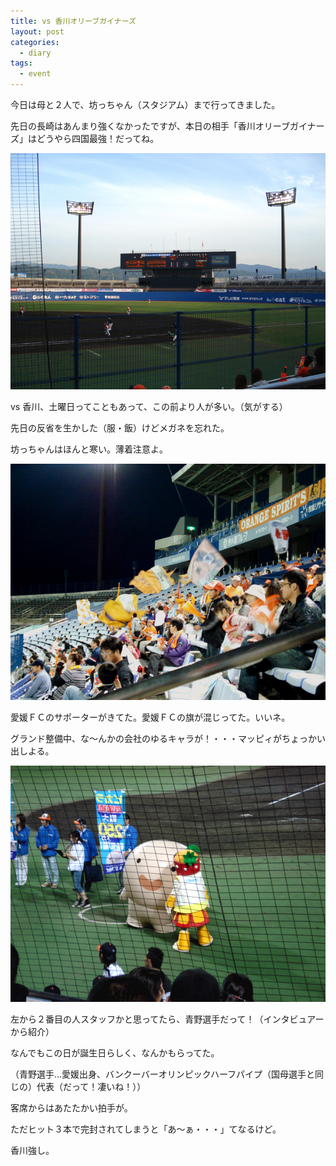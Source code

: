```yaml
---
title: vs 香川オリーブガイナーズ
layout: post
categories:
  - diary
tags:
  - event
---
```


今日は母と２人で、坊っちゃん（スタジアム）まで行ってきました。

先日の長崎はあんまり強くなかったですが、本日の相手「香川オリーブガイナーズ」はどうやら四国最強！だってね。

![坊っちゃんスタジアムスコアボード][1]

vs 香川、土曜日ってこともあって、この前より人が多い。（気がする）

先日の反省を生かした（服・飯）けどメガネを忘れた。

坊っちゃんはほんと寒い。薄着注意よ。

![坊っちゃんスタジアム愛媛ＦＣサポーター][2]

愛媛ＦＣのサポーターがきてた。愛媛ＦＣの旗が混じってた。いいネ。

グランド整備中、な～んかの会社のゆるキャラが！・・・マッピィがちょっかい出しよる。

![坊っちゃんスタジアムでの青野選手][3]

左から２番目の人スタッフかと思ってたら、青野選手だって！（インタビュアーから紹介）

なんでもこの日が誕生日らしく、なんかもらってた。

（青野選手…愛媛出身、バンクーバーオリンピックハーフパイプ（国母選手と同じの）代表（だって！凄いね！））

客席からはあたたかい拍手が。

ただヒット３本で完封されてしまうと「あ～ぁ・・・」てなるけど。

香川強し。


 [1]: /img/uploads/2010/05/ehimemp-vs-kagawa-1.jpg
 [2]: /img/uploads/2010/05/ehimemp-vs-kagawa-2.jpg
 [3]: /img/uploads/2010/05/ehimemp-vs-kagawa-3.jpg
